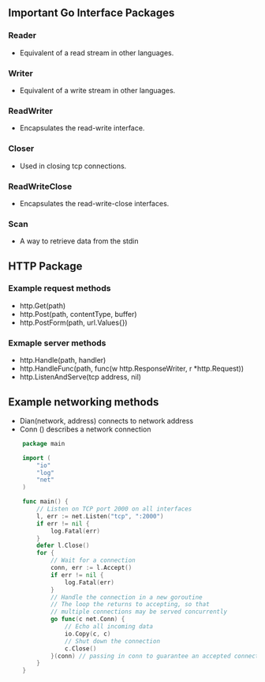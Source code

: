 ## Important Go Interface Packages

### Reader
* Equivalent of a read stream in other languages.

### Writer
* Equivalent of a write stream in other languages.

### ReadWriter
* Encapsulates the read-write interface.

### Closer
* Used in closing tcp connections.

### ReadWriteClose
* Encapsulates the read-write-close interfaces.

### Scan
* A way to retrieve data from the stdin


## HTTP Package

### Example request methods
* http.Get(path)
* http.Post(path, contentType, buffer)
* http.PostForm(path, url.Values{})

### Exmaple server methods
* http.Handle(path, handler)
* http.HandleFunc(path, func(w http.ResponseWriter, r *http.Request))
* http.ListenAndServe(tcp address, nil)

## Example networking methods
* Dian(network, address) connects to network address
* Conn () describes a network connection
```go
    package main

    import (
        "io"
        "log"
        "net"
    )

    func main() {
        // Listen on TCP port 2000 on all interfaces
        l, err := net.Listen("tcp", ":2000")
        if err != nil {
            log.Fatal(err)
        }
        defer l.Close()
        for {
            // Wait for a connection
            conn, err := l.Accept()
            if err != nil {
                log.Fatal(err)
            }
            // Handle the connection in a new goroutine
            // The loop the returns to accepting, so that
            // multiple connections may be served concurrently
            go func(c net.Conn) {
                // Echo all incoming data
                io.Copy(c, c)
                // Shut down the connection
                c.Close()
            }(conn) // passing in conn to guarantee an accepted connection gets used
        }
    }
```